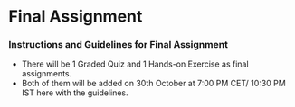 # Final Assignment

### Instructions and Guidelines for Final Assignment

* There will be 1 Graded Quiz and 1 Hands-on Exercise as final assignments.&#x20;
* Both of them will be added on 30th October at 7:00 PM CET/ 10:30 PM IST here with the guidelines.
